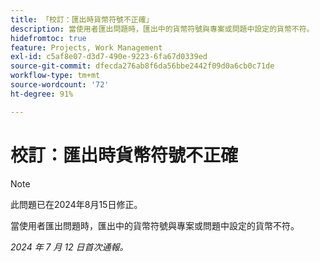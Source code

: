 ```yaml
---
title: 「校訂：匯出時貨幣符號不正確」
description: 當使用者匯出問題時，匯出中的貨幣符號與專案或問題中設定的貨幣不符。
hidefromtoc: true
feature: Projects, Work Management
exl-id: c5af8e07-d3d7-490e-9223-6fa67d0339ed
source-git-commit: dfecda276ab8f6da56bbe2442f09d0a6cb0c71de
workflow-type: tm+mt
source-wordcount: '72'
ht-degree: 91%

---
```


# 校訂：匯出時貨幣符號不正確

>[!NOTE]
>
>此問題已在2024年8月15日修正。

當使用者匯出問題時，匯出中的貨幣符號與專案或問題中設定的貨幣不符。

_2024 年 7 月 12 日首次通報。_

